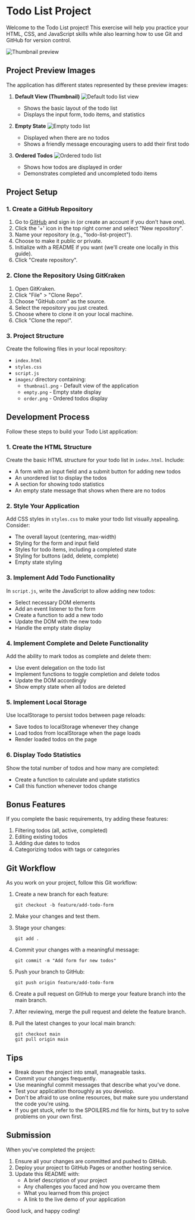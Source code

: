 # Todo List Project

Welcome to the Todo List project! This exercise will help you practice your HTML, CSS, and JavaScript skills while also learning how to use Git and GitHub for version control.

![Thumbnail preview](images/thumbnail.png)

## Project Preview Images

The application has different states represented by these preview images:

1. **Default View (Thumbnail)**
   ![Default todo list view](images/thumbnail.png)
   - Shows the basic layout of the todo list
   - Displays the input form, todo items, and statistics

2. **Empty State**
   ![Empty todo list](images/empty.png)
   - Displayed when there are no todos
   - Shows a friendly message encouraging users to add their first todo

3. **Ordered Todos**
   ![Ordered todo list](images/order.png)
   - Shows how todos are displayed in order
   - Demonstrates completed and uncompleted todo items

## Project Setup

### 1. Create a GitHub Repository

1. Go to [GitHub](https://github.com) and sign in (or create an account if you don't have one).
2. Click the '+' icon in the top right corner and select "New repository".
3. Name your repository (e.g., "todo-list-project").
4. Choose to make it public or private.
5. Initialize with a README if you want (we'll create one locally in this guide).
6. Click "Create repository".

### 2. Clone the Repository Using GitKraken

1. Open GitKraken.
2. Click "File" > "Clone Repo".
3. Choose "GitHub.com" as the source.
4. Select the repository you just created.
5. Choose where to clone it on your local machine.
6. Click "Clone the repo!".

### 3. Project Structure

Create the following files in your local repository:

- `index.html`
- `styles.css`
- `script.js`
- `images/` directory containing:
   - `thumbnail.png` - Default view of the application
   - `empty.png` - Empty state display
   - `order.png` - Ordered todos display

## Development Process

Follow these steps to build your Todo List application:

### 1. Create the HTML Structure

Create the basic HTML structure for your todo list in `index.html`. Include:
- A form with an input field and a submit button for adding new todos
- An unordered list to display the todos
- A section for showing todo statistics
- An empty state message that shows when there are no todos

### 2. Style Your Application

Add CSS styles in `styles.css` to make your todo list visually appealing. Consider:
- The overall layout (centering, max-width)
- Styling for the form and input field
- Styles for todo items, including a completed state
- Styling for buttons (add, delete, complete)
- Empty state styling

### 3. Implement Add Todo Functionality

In `script.js`, write the JavaScript to allow adding new todos:
- Select necessary DOM elements
- Add an event listener to the form
- Create a function to add a new todo
- Update the DOM with the new todo
- Handle the empty state display

### 4. Implement Complete and Delete Functionality

Add the ability to mark todos as complete and delete them:
- Use event delegation on the todo list
- Implement functions to toggle completion and delete todos
- Update the DOM accordingly
- Show empty state when all todos are deleted

### 5. Implement Local Storage

Use localStorage to persist todos between page reloads:
- Save todos to localStorage whenever they change
- Load todos from localStorage when the page loads
- Render loaded todos on the page

### 6. Display Todo Statistics

Show the total number of todos and how many are completed:
- Create a function to calculate and update statistics
- Call this function whenever todos change

## Bonus Features

If you complete the basic requirements, try adding these features:

1. Filtering todos (all, active, completed)
2. Editing existing todos
3. Adding due dates to todos
4. Categorizing todos with tags or categories

## Git Workflow

As you work on your project, follow this Git workflow:

1. Create a new branch for each feature:
   ```
   git checkout -b feature/add-todo-form
   ```

2. Make your changes and test them.

3. Stage your changes:
   ```
   git add .
   ```

4. Commit your changes with a meaningful message:
   ```
   git commit -m "Add form for new todos"
   ```

5. Push your branch to GitHub:
   ```
   git push origin feature/add-todo-form
   ```

6. Create a pull request on GitHub to merge your feature branch into the main branch.

7. After reviewing, merge the pull request and delete the feature branch.

8. Pull the latest changes to your local main branch:
   ```
   git checkout main
   git pull origin main
   ```

## Tips

- Break down the project into small, manageable tasks.
- Commit your changes frequently.
- Use meaningful commit messages that describe what you've done.
- Test your application thoroughly as you develop.
- Don't be afraid to use online resources, but make sure you understand the code you're using.
- If you get stuck, refer to the SPOILERS.md file for hints, but try to solve problems on your own first.

## Submission

When you've completed the project:

1. Ensure all your changes are committed and pushed to GitHub.
2. Deploy your project to GitHub Pages or another hosting service.
3. Update this README with:
   - A brief description of your project
   - Any challenges you faced and how you overcame them
   - What you learned from this project
   - A link to the live demo of your application

Good luck, and happy coding!